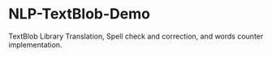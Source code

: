 # NLP-TextBlob-Demo
TextBlob Library Translation, Spell check and correction, and words counter implementation.
